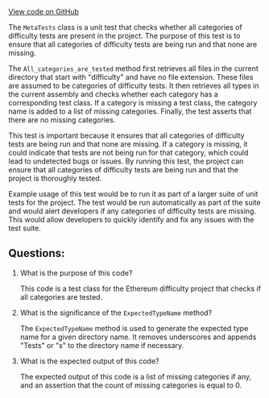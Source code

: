 [View code on GitHub](https://github.com/nethermindeth/nethermind/Ethereum.Difficulty.Test/MetaTests.cs)

The `MetaTests` class is a unit test that checks whether all categories of difficulty tests are present in the project. The purpose of this test is to ensure that all categories of difficulty tests are being run and that none are missing. 

The `All_categories_are_tested` method first retrieves all files in the current directory that start with "difficulty" and have no file extension. These files are assumed to be categories of difficulty tests. It then retrieves all types in the current assembly and checks whether each category has a corresponding test class. If a category is missing a test class, the category name is added to a list of missing categories. Finally, the test asserts that there are no missing categories.

This test is important because it ensures that all categories of difficulty tests are being run and that none are missing. If a category is missing, it could indicate that tests are not being run for that category, which could lead to undetected bugs or issues. By running this test, the project can ensure that all categories of difficulty tests are being run and that the project is thoroughly tested.

Example usage of this test would be to run it as part of a larger suite of unit tests for the project. The test would be run automatically as part of the suite and would alert developers if any categories of difficulty tests are missing. This would allow developers to quickly identify and fix any issues with the test suite.
## Questions: 
 1. What is the purpose of this code?
    
    This code is a test class for the Ethereum difficulty project that checks if all categories are tested.

2. What is the significance of the `ExpectedTypeName` method?
    
    The `ExpectedTypeName` method is used to generate the expected type name for a given directory name. It removes underscores and appends "Tests" or "s" to the directory name if necessary.

3. What is the expected output of this code?
    
    The expected output of this code is a list of missing categories if any, and an assertion that the count of missing categories is equal to 0.